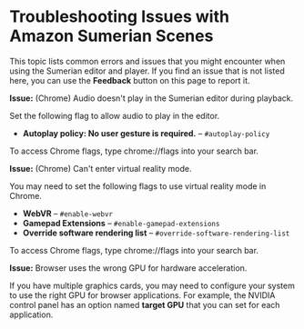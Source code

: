 # Troubleshooting Issues with Amazon Sumerian Scenes<a name="sumerian-troubleshooting"></a>

This topic lists common errors and issues that you might encounter when using the Sumerian editor and player\. If you find an issue that is not listed here, you can use the **Feedback** button on this page to report it\.

**Issue:** \(Chrome\) Audio doesn't play in the Sumerian editor during playback\.

Set the following flag to allow audio to play in the editor\.
+ **Autoplay policy: No user gesture is required\.** – `#autoplay-policy`

To access Chrome flags, type chrome://flags into your search bar\.

**Issue:** \(Chrome\) Can't enter virtual reality mode\.

You may need to set the following flags to use virtual reality mode in Chrome\.
+ **WebVR** – `#enable-webvr`
+ **Gamepad Extensions** – `#enable-gamepad-extensions`
+ **Override software rendering list** – `#override-software-rendering-list`

To access Chrome flags, type chrome://flags into your search bar\.

**Issue:** Browser uses the wrong GPU for hardware acceleration\.

If you have multiple graphics cards, you may need to configure your system to use the right GPU for browser applications\. For example, the NVIDIA control panel has an option named **target GPU** that you can set for each application\.